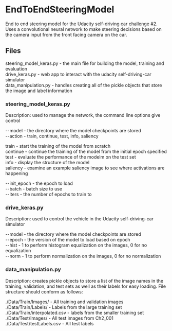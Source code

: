 # EndToEndSteeringModel
End to end steering model for the Udacity self-driving car challenge #2. Uses a convolutional neural network to make steering decisions based on the camera input from the front facing camera on the car.

## Files
steering_model_keras.py - the main file for building the model, training and evaluation  
drive_keras.py - web app to interact with the udacity self-driving-car simulator  
data_manipulation.py - handles creating all of the pickle objects that store the image and label information  

### steering_model_keras.py
Description: used to manage the network, the command line options give control  

--model - the directory where the model checkpoints are stored  
--action - train, continue, test, info, saliency  

   train - start the training of the model from scratch  
   continue - continue the training of the model from the initial epoch specified  
   test - evaluate the performance of the modelm on the test set  
   info - display the structure of the model  
   saliency - examine an example saliency image to see where activations are happening  

--init_epoch - the epoch to load  
--batch - batch size to use  
--iters - the number of epochs to train to  

### drive_keras.py
Description: used to control the vehicle in the Udacity self-driving-car simulator  

--model - the directory where the model checkpoints are stored  
--epoch - the version of the model to load based on epoch  
--hist - 1 to perform histogram equalization on the images, 0 for no equalization  
--norm - 1 to perform normalization on the images, 0 for no normalization  

### data_manipulation.py
Description: creates pickle objects to store a list of the image names in the training, validation, and test sets as well as their labels for easy loading. File structure should conform as follows:  

./Data/Train/Images/ - All training and validation images  
./Data/Train/Labels/ - Labels from the large training set  
./Data/Train/interpolated.csv - labels from the smaller training set  
./Data/Test/Images/ - All test images from Ch2_001  
./Data/Test/testLabels.csv - All test labels  

